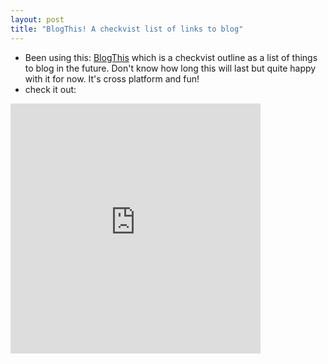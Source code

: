 ```yaml
---
layout: post
title: "BlogThis! A checkvist list of links to blog"
---
```

* Been using this: [BlogThis](https://checkvist.com/p/RjpwQvvwnw89WecevQFXxe) which is a checkvist outline as a list of things to blog in the future. Don't know how long this will last but quite happy with it for now. It's cross platform and fun!
* check it out:

<iframe src="https://checkvist.com/p/RjpwQvvwnw89WecevQFXxe" scrolling="auto" width="400" height="400" frameborder="0"></iframe>

